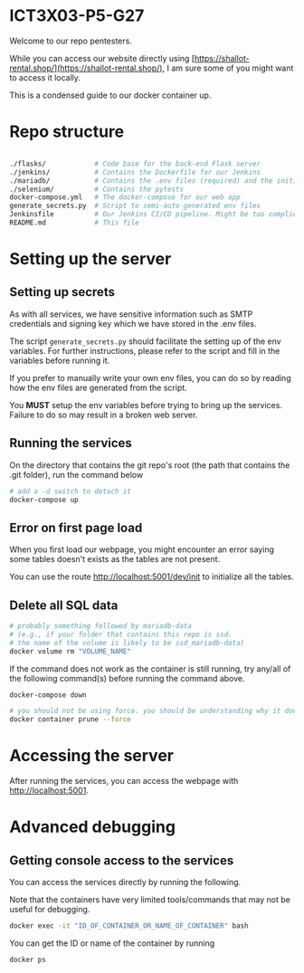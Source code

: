 # ICT3X03-P5-G27

Welcome to our repo pentesters.

While you can access our website directly using [https://shallot-rental.shop/](https://shallot-rental.shop/), I am sure some of you might want to access it locally.

This is a condensed guide to our docker container up.

# Repo structure
```bash

./flasks/            # Code base for the back-end Flask server
./jenkins/           # Contains the Dockerfile for our Jenkins
./mariadb/           # Contains the .env files (required) and the initial .sql file (optional)
./selenium/          # Contains the pytests
docker-compose.yml   # The docker-compose for our web app
generate_secrets.py  # Script to semi-auto generated env files
Jenkinsfile          # Our Jenkins CI/CD pipeline. Might be too complicated to debug as you need docker-in-docker whereby you pass the docker socket into the Jenkins container
README.md            # This file
```

# Setting up the server

## Setting up secrets

As with all services, we have sensitive information such as SMTP credentials and signing key which we have stored in the .env files.

The script `generate_secrets.py` should facilitate the setting up of the env variables. For further instructions, please refer to the script and fill in the variables before running it.

If you prefer to manually write your own env files, you can do so by reading how the env files are generated from the script.

You **MUST** setup the env variables before trying to bring up the services. Failure to do so may result in a broken web server.

## Running the services

On the directory that contains the git repo's root (the path that contains the .git folder), run the command below

```bash
# add a -d switch to detach it
docker-compose up
```

## Error on first page load

When you first load our webpage, you might encounter an error saying some tables doesn't exists as the tables are not present.

You can use the route [http://localhost:5001/dev/init](http://localhost:5001/dev/init) to initialize all the tables.

## Delete all SQL data
```bash
# probably something followed by mariadb-data
# (e.g., if your folder that contains this repo is ssd.
# the name of the volume is likely to be ssd_mariadb-data)
docker volume rm "VOLUME_NAME"
```

If the command does not work as the container is still running, try any/all of the following command(s) before running the command above.

```bash
docker-compose down
```

```bash
# you should not be using force. you should be understanding why it doesn't work before forcing
docker container prune --force
```

# Accessing the server
After running the services, you can access the webpage with [http://localhost:5001](http://localhost:5001).

# Advanced debugging

## Getting console access to the services
You can access the services directly by running the following.

Note that the containers have very limited tools/commands that may not be useful for debugging.

```bash
docker exec -it "ID_OF_CONTAINER_OR_NAME_OF_CONTAINER" bash
```

You can get the ID or name of the container by running

```bash
docker ps
```